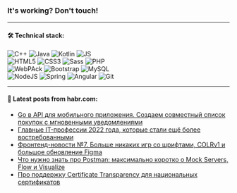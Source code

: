 ### It's working? Don't touch!

---

#### 🛠️ Technical stack:

![C++](https://img.shields.io/badge/C++-informational?logo=c%2B%2B&style=flat&logoColor=white&color=9C033A)
![Java](https://img.shields.io/badge/Java-informational?logo=java&style=flat&logoColor=white&color=007396)
![Kotlin](https://img.shields.io/badge/Kotlin-informational?logo=Kotlin&style=flat&logoColor=white&color=0095D5)
![JS](https://img.shields.io/badge/JS-informational?logo=javaScript&style=flat&logoColor=black&color=F7Df1E) <br>
![HTML5](https://img.shields.io/badge/HTML5-informational?logo=html5&style=flat&logoColor=white&color=E34F26)
![CSS3](https://img.shields.io/badge/CSS3-informational?logo=css3&style=flat&logoColor=white&color=157286)
![Sass](https://img.shields.io/badge/Saas-informational?logo=sass&style=flat&logoColor=white&color=hotpink)
![PHP](https://img.shields.io/badge/PHP-informational?logo=php&style=flat&logoColor=white&color=777BB4) <br>
![WebPAck](https://img.shields.io/badge/WebPack-informational?logo=webPack&style=flat&logoColor=white&color=FF6F00)
![Bootstrap](https://img.shields.io/badge/Bootstrap-informational?logo=Bootstrap&style=flat&logoColor=white&color=7952B3)
![MySQL](https://img.shields.io/badge/MySQL-informational?logo=MySQL&style=flat&logoColor=white&color=00f) <br>
![NodeJS](https://img.shields.io/badge/NodeJS-informational?logo=node.js&style=flat&logoColor=white&color=43853D)
![Spring](https://img.shields.io/badge/Spring-informational?logo=Spring&style=flat&logoColor=white&color=0A9EDC)
![Angular](https://img.shields.io/badge/Vue-informational?logo=vue.js&style=flat&logoColor=white&color=red)
![Git](https://img.shields.io/badge/Git-informational?logo=git&style=flat&logoColor=white&color=darkorange)

___

#### 💬 Latest posts from habr.com:

<!-- BLOG-POST-LIST:START -->
- [Go в API для мобильного приложения. Создаем совместный список покупок с мгновенными уведомлениями](https://habr.com/ru/post/667308/?utm_source=habrahabr&utm_medium=rss&utm_campaign=667308)
- [Главные IT-профессии 2022 года, которые стали ещё более востребованными](https://habr.com/ru/post/667262/?utm_source=habrahabr&utm_medium=rss&utm_campaign=667262)
- [Фронтенд-новости №7. Больше никаких игр со шрифтами, COLRv1 и большое обновление Figma](https://habr.com/ru/post/666344/?utm_source=habrahabr&utm_medium=rss&utm_campaign=666344)
- [Что нужно знать про Postman: максимально коротко о Mock Servers, Flow и Visualize](https://habr.com/ru/post/666766/?utm_source=habrahabr&utm_medium=rss&utm_campaign=666766)
- [Про поддержку Certificate Transparency для национальных сертификатов](https://habr.com/ru/post/667300/?utm_source=habrahabr&utm_medium=rss&utm_campaign=667300)
<!-- BLOG-POST-LIST:END -->
